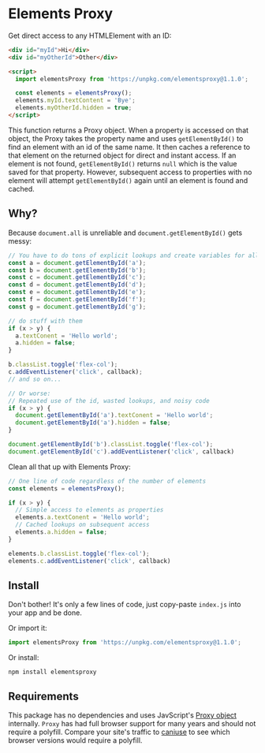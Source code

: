 # Elements Proxy
Get direct access to any HTMLElement with an ID:
```html
<div id="myId">Hi</div>
<div id="myOtherId">Other</div>

<script>
  import elementsProxy from 'https://unpkg.com/elementsproxy@1.1.0';

  const elements = elementsProxy();
  elements.myId.textContent = 'Bye';
  elements.myOtherId.hidden = true;
</script>
```
This function returns a Proxy object. When a property is accessed on that object, the Proxy takes the property name and uses `getElementById()` to find an element with an id of the same name. It then caches a reference to that element on the returned object for direct and instant access. If an element is not found, `getElementById()` returns `null` which is the value saved for that property. However, subsequent access to properties with no element will attempt `getElementById()` again until an element is found and cached.
## Why?
Because `document.all` is unreliable and `document.getElementById()` gets messy:
```javascript
// You have to do tons of explicit lookups and create variables for all the elements you'll need
const a = document.getElementById('a');
const b = document.getElementById('b');
const c = document.getElementById('c');
const d = document.getElementById('d');
const e = document.getElementById('e');
const f = document.getElementById('f');
const g = document.getElementById('g');

// do stuff with them
if (x > y) {
  a.textConent = 'Hello world';
  a.hidden = false;
}

b.classList.toggle('flex-col');
c.addEventListener('click', callback);
// and so on...

// Or worse:
// Repeated use of the id, wasted lookups, and noisy code
if (x > y) {
  document.getElementById('a').textConent = 'Hello world';
  document.getElementById('a').hidden = false;
}

document.getElementById('b').classList.toggle('flex-col');
document.getElementById('c').addEventListener('click', callback)
```
Clean all that up with Elements Proxy:
```javascript
// One line of code regardless of the number of elements
const elements = elementsProxy();

if (x > y) {
  // Simple access to elements as properties
  elements.a.textConent = 'Hello world';
  // Cached lookups on subsequent access
  elements.a.hidden = false;
}

elements.b.classList.toggle('flex-col');
elements.c.addEventListener('click', callback)
```
## Install
Don't bother! It's only a few lines of code, just copy-paste `index.js` into your app and be done. 

Or import it:
```javascript
import elementsProxy from 'https://unpkg.com/elementsproxy@1.1.0';
```
Or install:
```
npm install elementsproxy
```

## Requirements
This package has no dependencies and uses JavScript's [Proxy object](https://developer.mozilla.org/en-US/docs/Web/JavaScript/Reference/Global_Objects/Proxy) internally. `Proxy` has had full browser support for many years and should not require a polyfill. Compare your site's traffic to [caniuse](https://caniuse.com/?search=proxy) to see which browser versions would require a polyfill.
